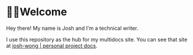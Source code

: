 # 👋🏼Welcome

Hey there! My name is Josh and I'm a technical writer. 

I use this repository as the hub for my multidocs site. You can see that site at [josh-wong | personal project docs](https://josh-wong.github.io/).
